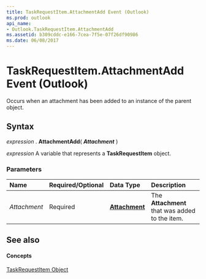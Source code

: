 ```yaml
---
title: TaskRequestItem.AttachmentAdd Event (Outlook)
ms.prod: outlook
api_name:
- Outlook.TaskRequestItem.AttachmentAdd
ms.assetid: b309cddc-e166-7cea-7f5e-07f26df90986
ms.date: 06/08/2017
---
```



# TaskRequestItem.AttachmentAdd Event (Outlook)

Occurs when an attachment has been added to an instance of the parent object.


## Syntax

 _expression_ . **AttachmentAdd**( **_Attachment_** )

 _expression_ A variable that represents a **TaskRequestItem** object.


### Parameters



|**Name**|**Required/Optional**|**Data Type**|**Description**|
|:-----|:-----|:-----|:-----|
| _Attachment_|Required| **[Attachment](Outlook.Attachment.md)**|The  **Attachment** that was added to the item.|

## See also


#### Concepts


[TaskRequestItem Object](Outlook.TaskRequestItem.md)

